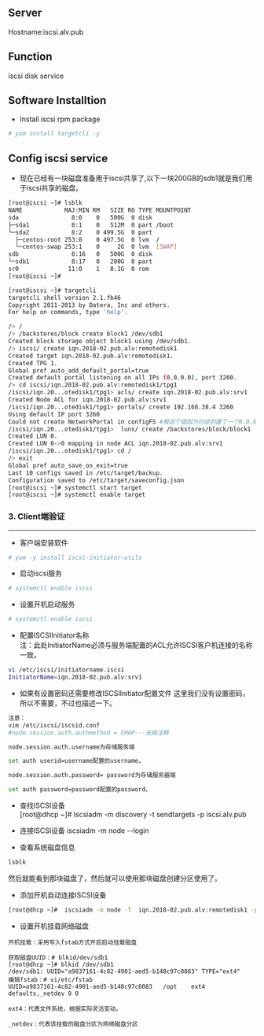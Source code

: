 ## Server 
Hostname:iscsi.alv.pub


## Function

iscsi disk service


## Software Installtion
- Install iscsi rpm package
```bash
# yum install targetcli -y
```
## Config iscsi service
- 现在已经有一块磁盘准备用于iscsi共享了,以下一块200GB的sdb1就是我们用于iscsi共享的磁盘。
```bash
[root@iscsi ~]# lsblk
NAME            MAJ:MIN RM   SIZE RO TYPE MOUNTPOINT
sda               8:0    0   500G  0 disk 
├─sda1            8:1    0   512M  0 part /boot
└─sda2            8:2    0 499.5G  0 part 
  ├─centos-root 253:0    0 497.5G  0 lvm  /
  └─centos-swap 253:1    0     2G  0 lvm  [SWAP]
sdb               8:16   0   500G  0 disk 
└─sdb1            8:17   0   200G  0 part 
sr0              11:0    1   8.1G  0 rom  
[root@iscsi ~]# 
```

```bash
[root@iscsi ~]# targetcli
targetcli shell version 2.1.fb46
Copyright 2011-2013 by Datera, Inc and others.
For help on commands, type 'help'.

/> /
/> /backstores/block create block1 /dev/sdb1
Created block storage object block1 using /dev/sdb1.
/> iscsi/ create iqn.2018-02.pub.alv:remotedisk1
Created target iqn.2018-02.pub.alv:remotedisk1.
Created TPG 1.
Global pref auto_add_default_portal=true
Created default portal listening on all IPs (0.0.0.0), port 3260.
/> cd iscsi/iqn.2018-02.pub.alv:remotedisk1/tpg1
/iscsi/iqn.20...otedisk1/tpg1> acls/ create iqn.2018-02.pub.alv:srv1
Created Node ACL for iqn.2018-02.pub.alv:srv1
/iscsi/iqn.20...otedisk1/tpg1> portals/ create 192.168.38.4 3260
Using default IP port 3260
Could not create NetworkPortal in configFS #报这个错因为已经创建了一个0.0.0.0:3260的了。
/iscsi/iqn.20...otedisk1/tpg1>  luns/ create /backstores/block/block1 
Created LUN 0.
Created LUN 0->0 mapping in node ACL iqn.2018-02.pub.alv:srv1
/iscsi/iqn.20...otedisk1/tpg1> cd /
/> exit
Global pref auto_save_on_exit=true
Last 10 configs saved in /etc/target/backup.
Configuration saved to /etc/target/saveconfig.json
[root@iscsi ~]# systemctl start target
[root@iscsi ~]# systemctl enable target
```

### 3. Client端验证

---

- 客户端安装软件
```bash
# yum -y install iscsi-initiator-utils
```

- 启动iscsi服务
```bash
# systemctl enable iscsi
```
- 设置开机启动服务
```bash
# systemctl enable iscsi
```
- 配置ISCSIInitiator名称 </br>
注：此处InitiatorName必须与服务端配置的ACL允许ISCSI客户机连接的名称一致。</br>
```bash
vi /etc/iscsi/initiatorname.iscsi
InitiatorName=iqn.2018-02.pub.alv:srv1
```

- 如果有设置密码还需要修改ISCSIInitiator配置文件
这里我们没有设置密码，所以不需要，不过也描述一下。
```bash
注意：
vim /etc/iscsi/iscsid.conf
#node.session.auth.authmethod = CHAP---去掉注释

node.session.auth.username为存储服务端

set auth userid=username配置的username，

node.session.auth.password= password为存储服务器端

set auth password=password配置的password。
```

- 查找ISCSI设备</br>
[root@dhcp ~]# iscsiadm -m discovery -t sendtargets -p iscsi.alv.pub

- 连接ISCSI设备
iscsiadm -m node --login

- 查看系统磁盘信息
```bash
lsblk
```
然后就能看到那块磁盘了，然后就可以使用那块磁盘创建分区使用了。

- 添加开机自动连接ISCSI设备
```bash
[root@dhcp ~]#  iscsiadm -m node -T  iqn.2018-02.pub.alv:remotedisk1 -piscsi.alv.pub:3260 -o update -n node.startup -v automatic
```

- 设置开机挂载网络磁盘 </br>

```
开机挂载：采用写入fstab方式开启启动挂载磁盘

获取磁盘UUID：# blkid/dev/sdb1
[root@dhcp ~]# blkid /dev/sdb1 
/dev/sdb1: UUID="a9837161-4c82-4901-aed5-b148c97c0083" TYPE="ext4" 
编辑fstab：# vi/etc/fstab
UUID=a9837161-4c82-4901-aed5-b148c97c0083   /opt    ext4    defaults,_netdev 0 0

ext4：代表文件系统，根据实际灵活变动。  

_netdev：代表该挂载的磁盘分区为网络磁盘分区
```
